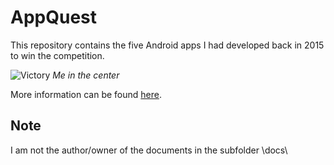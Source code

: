 # AppQuest

This repository contains the five Android apps I had developed back in 2015 to win the competition.

![Victory](https://pbs.twimg.com/media/CWiRdTsUkAATTDt.jpg)
<i>Me in the center</i>

More information can be found [here](https://twitter.com/hsr_informatik/status/677951677371039745?lang=de).

## Note
I am not the author/owner of the documents in the subfolder \docs\